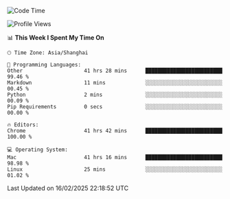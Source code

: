 <!--START_SECTION:waka-->
![Code Time](http://img.shields.io/badge/Code%20Time-3%2C510%20hrs%2045%20mins-blue)

![Profile Views](http://img.shields.io/badge/Profile%20Views-0-blue)

📊 **This Week I Spent My Time On** 

```text
🕑︎ Time Zone: Asia/Shanghai

💬 Programming Languages: 
Other                    41 hrs 28 mins      █████████████████████████   99.46 % 
Markdown                 11 mins             ░░░░░░░░░░░░░░░░░░░░░░░░░   00.45 % 
Python                   2 mins              ░░░░░░░░░░░░░░░░░░░░░░░░░   00.09 % 
Pip Requirements         0 secs              ░░░░░░░░░░░░░░░░░░░░░░░░░   00.00 % 

🔥 Editors: 
Chrome                   41 hrs 42 mins      █████████████████████████   100.00 % 

💻 Operating System: 
Mac                      41 hrs 16 mins      █████████████████████████   98.98 % 
Linux                    25 mins             ░░░░░░░░░░░░░░░░░░░░░░░░░   01.02 % 
```


 Last Updated on 16/02/2025 22:18:52 UTC
<!--END_SECTION:waka-->